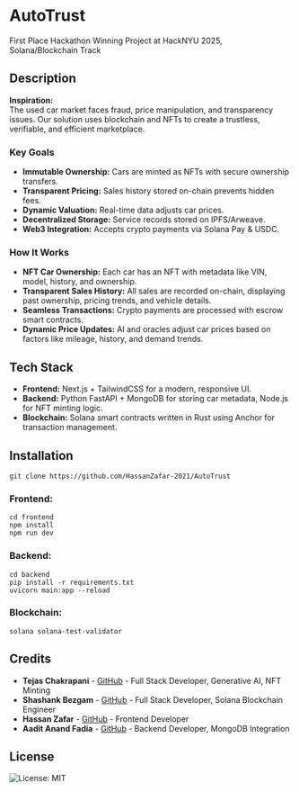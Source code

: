 # AutoTrust
First Place Hackathon Winning Project at HackNYU 2025, Solana/Blockchain Track

## Description
**Inspiration:**  
The used car market faces fraud, price manipulation, and transparency issues. Our solution uses blockchain and NFTs to create a trustless, verifiable, and efficient marketplace.

### Key Goals
- **Immutable Ownership:** Cars are minted as NFTs with secure ownership transfers.  
- **Transparent Pricing:** Sales history stored on-chain prevents hidden fees.  
- **Dynamic Valuation:** Real-time data adjusts car prices.  
- **Decentralized Storage:** Service records stored on IPFS/Arweave.  
- **Web3 Integration:** Accepts crypto payments via Solana Pay & USDC.

### How It Works
- **NFT Car Ownership:** Each car has an NFT with metadata like VIN, model, history, and ownership.  
- **Transparent Sales History:** All sales are recorded on-chain, displaying past ownership, pricing trends, and vehicle details.  
- **Seamless Transactions:** Crypto payments are processed with escrow smart contracts.  
- **Dynamic Price Updates:** AI and oracles adjust car prices based on factors like mileage, history, and demand trends.

## Tech Stack
- **Frontend:** Next.js + TailwindCSS for a modern, responsive UI.
- **Backend:** Python FastAPI + MongoDB for storing car metadata, Node.js for NFT minting logic.
- **Blockchain:** Solana smart contracts written in Rust using Anchor for transaction management. 

## Installation
`git clone https://github.com/HassanZafar-2021/AutoTrust`

### Frontend:
```
cd frontend
npm install
npm run dev
```

### Backend:
```
cd backend
pip install -r requirements.txt
uvicorn main:app --reload
```

### Blockchain:
`solana solana-test-validator`


## Credits

- **Tejas Chakrapani** - [GitHub](https://github.com/TCYTseven) - Full Stack Developer, Generative AI, NFT Minting
- **Shashank Bezgam** - [GitHub](https://github.com/shashankdatta) - Full Stack Developer, Solana Blockchain Engineer
- **Hassan Zafar** - [GitHub](https://github.com/HassanZafar-2021) - Frontend Developer
- **Aadit Anand Fadia** - [GitHub](https://github.com/aaf091) - Backend Developer, MongoDB Integration

## License
![License: MIT](https://img.shields.io/badge/License-MIT-green.svg)

